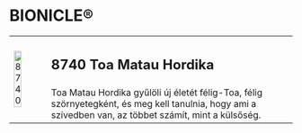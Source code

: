# BIONICLE®

<table width="100%">
<tr>
<td rowspan="2"><img alt="8740" src="https://www.lego.com/cdn/cs/catalog/assets/blt0b102e55e04c6c02/1/2005_8740_box_in.png" width="50%"></td>
<td><h2>8740 Toa Matau Hordika</h2></td>
</tr>
<tr>
<td>Toa Matau Hordika gyűlöli új életét félig-Toa, félig szörnyetegként, és meg kell tanulnia, hogy ami a szívedben van, az többet számít, mint a külsőség.</td>
</tr>
</table>